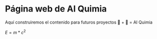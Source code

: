 # Página web de AI Quimia
Aquí construiremos el contenido para futuros proyectos
🤖 + 🧪 = AI Quimia

$E = m*c^2$

